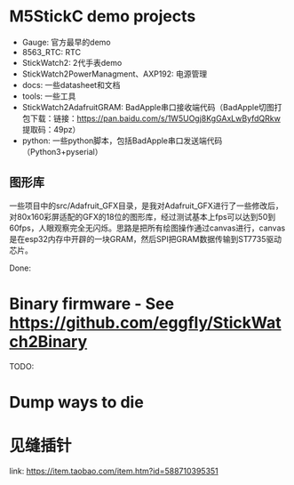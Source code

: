 # M5StickC demo projects
* Gauge: 官方最早的demo
* 8563_RTC: RTC
* StickWatch2: 2代手表demo
* StickWatch2PowerManagment、AXP192: 电源管理
* docs: 一些datasheet和文档
* tools: 一些工具
* StickWatch2AdafruitGRAM: BadApple串口接收端代码（BadApple切图打包下载：链接：https://pan.baidu.com/s/1W5UOgj8KgGAxLwByfdQRkw 提取码：49pz）
* python: 一些python脚本，包括BadApple串口发送端代码（Python3+pyserial）

## 图形库
一些项目中的src/Adafruit_GFX目录，是我对Adafruit_GFX进行了一些修改后，对80x160彩屏适配的GFX的18位的图形库，经过测试基本上fps可以达到50到60fps，人眼观察完全无闪烁。思路是把所有绘图操作通过canvas进行，canvas是在esp32内存中开辟的一块GRAM，然后SPI把GRAM数据传输到ST7735驱动芯片。

Done:
# Binary firmware - See https://github.com/eggfly/StickWatch2Binary

TODO:
# Dump ways to die
# 见缝插针

link: https://item.taobao.com/item.htm?id=588710395351
